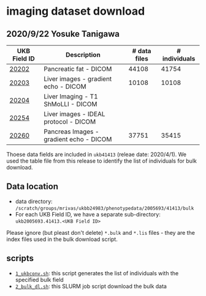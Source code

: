 # imaging dataset download
## 2020/9/22 Yosuke Tanigawa

| UKB Field ID                                                     | Description                             | # data files | # individuals |
|------------------------------------------------------------------|-----------------------------------------|--------------|---------------|
| [20202](http://biobank.ctsu.ox.ac.uk/crystal/field.cgi?id=20202) | Pancreatic fat - DICOM                  | 44108        | 41754         |
| [20203](http://biobank.ctsu.ox.ac.uk/crystal/field.cgi?id=20203) | Liver images - gradient echo - DICOM    | 10108        | 10108         |
| [20204](http://biobank.ctsu.ox.ac.uk/crystal/field.cgi?id=20204) | Liver Imaging - T1 ShMoLLI - DICOM      |              |               |
| [20254](http://biobank.ctsu.ox.ac.uk/crystal/field.cgi?id=20254) | Liver images - IDEAL protocol - DICOM   |              |               |
| [20260](http://biobank.ctsu.ox.ac.uk/crystal/field.cgi?id=20260) | Pancreas Images - gradient echo - DICOM | 37751        | 35415         |

Thoese data fields are included in `ukb41413` (releae date: 2020/4/1). We used the table file from this release to identify the list of individuals for bulk download.

## Data location

- data directory: `/scratch/groups/mrivas/ukbb24983/phenotypedata/2005693/41413/bulk`
- For each UKB Field ID, we have a separate sub-directory: `ukb2005693.41413.<UKB Field ID>`

Please ignore (but pleast don't delete) `*.bulk` and `*.lis` files - they are the index files used in the bulk download script.

## scripts

- [`1_ukbconv.sh`](1_ukbconv.sh): this script generates the list of individuals with the specified bulk field
- [`2_bulk_dl.sh`](2_bulk_dl.sh): this SLURM job script download the bulk data
